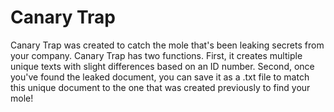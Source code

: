 # Canary Trap

Canary Trap was created to catch the mole that's been leaking secrets from your company. Canary Trap has two functions. 
First, it creates multiple unique texts with slight differences based on an ID number. 
Second, once you've found the leaked document, you can save it as a .txt file to match this unique document to the one that was created previously to find your mole!
